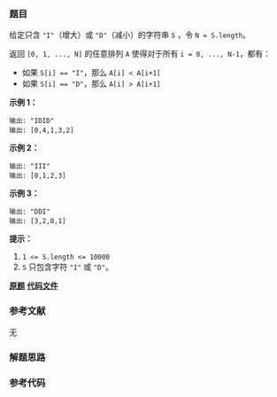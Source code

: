 ### 题目
给定只含 `"I"`（增大）或 `"D"`（减小）的字符串 `S` ，令 `N = S.length`。

返回 `[0, 1, ..., N]` 的任意排列 `A` 使得对于所有 `i = 0, ..., N-1`，都有：

  * 如果 `S[i] == "I"`，那么 `A[i] < A[i+1]`
  * 如果 `S[i] == "D"`，那么 `A[i] > A[i+1]`



**示例 1：**

    
    
    输出: "IDID"
    输出: [0,4,1,3,2]
    

**示例 2：**

    
    
    输出: "III"
    输出: [0,1,2,3]
    

**示例 3：**

    
    
    输出: "DDI"
    输出: [3,2,0,1]



**提示：**

  1. `1 <= S.length <= 10000`
  2. `S` 只包含字符 `"I"` 或 `"D"`。

 **[原题](https://leetcode-cn.com/problems/di-string-match/)**    **[代码文件]()**


### 参考文献
无

### 解题思路




### 参考代码

```go


```




